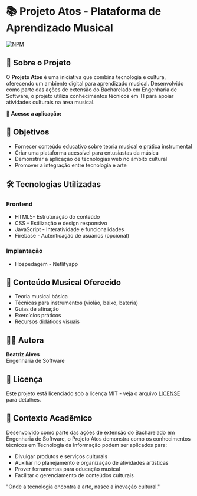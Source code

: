 # 📚 Projeto Atos - Plataforma de Aprendizado Musical

[![NPM](https://img.shields.io/npm/l/react)](https://github.com/bea3853/Projeto-Atos/blob/master/LICENSE)

## 🌟 Sobre o Projeto

O **Projeto Atos** é uma iniciativa que combina tecnologia e cultura, oferecendo um ambiente digital para aprendizado musical. Desenvolvido como parte das ações de extensão do Bacharelado em Engenharia de Software, o projeto utiliza conhecimentos técnicos em TI para apoiar atividades culturais na área musical.

🔗 **Acesse a aplicação:** 

## 🎯 Objetivos

- Fornecer conteúdo educativo sobre teoria musical e prática instrumental
- Criar uma plataforma acessível para entusiastas da música
- Demonstrar a aplicação de tecnologias web no âmbito cultural
- Promover a integração entre tecnologia e arte

## 🛠 Tecnologias Utilizadas

### Frontend
- HTML5- Estruturação do conteúdo
- CSS - Estilização e design responsivo
- JavaScript - Interatividade e funcionalidades
- Firebase - Autenticação de usuários (opcional)


### Implantação
- Hospedagem - Netlifyapp
  
## 🎼 Conteúdo Musical Oferecido
- Teoria musical básica
- Técnicas para instrumentos (violão, baixo, bateria)
- Guias de afinação
- Exercícios práticos
- Recursos didáticos visuais

## 👩‍💻 Autora

**Beatriz Alves**  
Engenharia de Software 

## 📄 Licença

Este projeto está licenciado sob a licença MIT - veja o arquivo [LICENSE](https://github.com/bea3853/Projeto-Atos/blob/master/LICENSE) para detalhes.

## 🌱 Contexto Acadêmico

Desenvolvido como parte das ações de extensão do Bacharelado em Engenharia de Software, o Projeto Atos demonstra como os conhecimentos técnicos em Tecnologia da Informação podem ser aplicados para:
- Divulgar produtos e serviços culturais
- Auxiliar no planejamento e organização de atividades artísticas
- Prover ferramentas para educação musical
- Facilitar o gerenciamento de conteúdos culturais

"Onde a tecnologia encontra a arte, nasce a inovação cultural."
